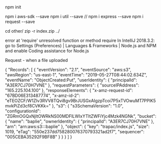 
npm init 

npm i aws-sdk --save
npm i util --save
// npm i express --save
npm i request --save

cd other/
zip -r index.zip ../

error at 'require'
unresolved function or method require
In IntelliJ 2018.3.2: go to Settings (Preferences) | Languages & Frameworks | Node.js and NPM and enable Coding assistance for Node.js


Request - when a file uploaded

{
  "Records": [
    {
      "eventVersion": "2.1",
      "eventSource": "aws:s3",
      "awsRegion": "us-east-1",
      "eventTime": "2019-05-27T08:44:02.634Z",
      "eventName": "ObjectCreated:Put",
      "userIdentity": {
        "principalId": "A3ER7CJ70H7VNE"
      },
      "requestParameters": {
        "sourceIPAddress": "165.225.104.100"
      },
      "responseElements": {
        "x-amz-request-id": "67BD06E313487774",
        "x-amz-id-2": "eTEOZCF/W1ZIv3RVV8TQvi8gv9BrJUSGxAIgzpTcoi7P5xTVOwuMT7PPlK5mvkPiZd3cf8CVKKk="
      },
      "s3": {
        "s3SchemaVersion": "1.0",
        "configurationId": "ZGRmOGQxNjItOWRkNS00MDFlLWIxYTItZWFiYjc4Mzk4NGNk",
        "bucket": {
          "name": "baplie",
          "ownerIdentity": {
            "principalId": "A3ER7CJ70H7VNE"
          },
          "arn": "arn:aws:s3:::baplie"
        },
        "object": {
          "key": "trapac/index.js",
          "size": 1019,
          "eTag": "550e237dd758280076370793321ad2f7",
          "sequencer": "005CEBA35292F9BF8B"
        }
      }
    }
  ]
}
